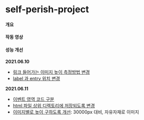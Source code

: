 # self-perish-project

#### 개요



#### 작동 영상




#### 성능 개선

**2021.06.10**
- [링크 들어가는 이미지 높이 측정방법 변경](https://github.com/ynawhocodes/self-perish-project/commit/9b731c910a5ade57b7c6c4a3cb440a971c4b59fc)
- [label 과 entry 위치 변경]( https://github.com/ynawhocodes/self-perish-project/commit/f63d572bae7e4311aebce5b098bbc97eab245584)

**2021.06.11**
- [이벤트 영역 코드 구분](https://github.com/ynawhocodes/self-perish-project/commit/743e138af0d9a00f10b2875ee9c3cd6ab427c7c4)
- [html 파일 상위 디렉토리에 저장되도록 변경]()
- [이미지별로 높이 구하도록 개선](): 30000px 대비, 자유자재로 이미지 

